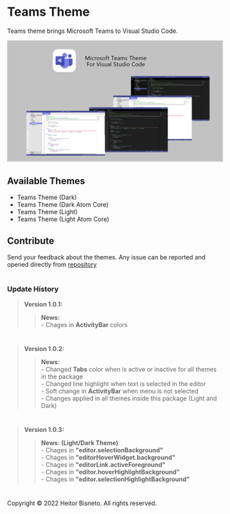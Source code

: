 # Teams Theme

Teams theme brings Microsoft Teams to Visual Studio Code.

![Teams for Visual Studio Code](https://raw.githubusercontent.com/hbisneto/hbisneto.github.io/main/teams-theme/banner.png)

## Available Themes

- Teams Theme (Dark)
- Teams Theme (Dark Atom Core)
- Teams Theme (Light)
- Teams Theme (Light Atom Core)

## Contribute

Send your feedback about the themes. Any issue can be reported and opened directly from [repository](https://github.com/hbisneto/teams-theme)

#

### Update History

> **Version 1.0.1:**
> > **News:**
> ><br> - Chages in **ActivityBar** colors

#

> **Version 1.0.2:**
> > **News:**
> ><br>  - Changed **Tabs** color when is active or inactive for all themes in the package
> ><br> - Changed line highlight when text is selected in the editor
> ><br> - Soft change in **ActivityBar** when menu is not selected
> ><br> - Changes applied in all themes inside this package (Light and Dark)

#

> **Version 1.0.3:**
> > **News: (Light/Dark Theme)**
> ><br> - Chages in **"editor.selectionBackground"**
> ><br> - Chages in **"editorHoverWidget.background"**
> ><br> - Chages in **"editorLink.activeForeground"**
> ><br> - Chages in **"editor.hoverHighlightBackground"**
> ><br> - Chages in **"editor.selectionHighlightBackground"**

#

Copyright © 2022 Heitor Bisneto. All rights reserved.